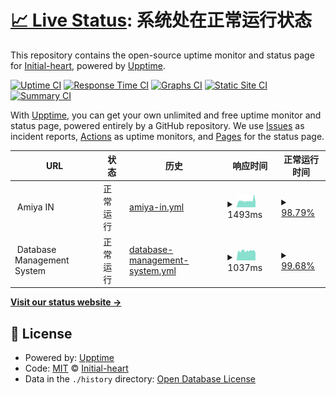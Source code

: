 # [📈 Live Status](https://init.amiya.cn): <!--live status--> **系统处在正常运行状态**

This repository contains the open-source uptime monitor and status page for [Initial-heart](https://init.amiya.cn), powered by [Upptime](https://github.com/upptime/upptime).

[![Uptime CI](https://github.com/Initial-heart-1/upptime/workflows/Uptime%20CI/badge.svg)](https://github.com/Initial-heart-1/upptime/actions?query=workflow%3A%22Uptime+CI%22)
[![Response Time CI](https://github.com/Initial-heart-1/upptime/workflows/Response%20Time%20CI/badge.svg)](https://github.com/Initial-heart-1/upptime/actions?query=workflow%3A%22Response+Time+CI%22)
[![Graphs CI](https://github.com/Initial-heart-1/upptime/workflows/Graphs%20CI/badge.svg)](https://github.com/Initial-heart-1/upptime/actions?query=workflow%3A%22Graphs+CI%22)
[![Static Site CI](https://github.com/Initial-heart-1/upptime/workflows/Static%20Site%20CI/badge.svg)](https://github.com/Initial-heart-1/upptime/actions?query=workflow%3A%22Static+Site+CI%22)
[![Summary CI](https://github.com/Initial-heart-1/upptime/workflows/Summary%20CI/badge.svg)](https://github.com/Initial-heart-1/upptime/actions?query=workflow%3A%22Summary+CI%22)

With [Upptime](https://upptime.js.org), you can get your own unlimited and free uptime monitor and status page, powered entirely by a GitHub repository. We use [Issues](https://github.com/Initial-heart-1/upptime/issues) as incident reports, [Actions](https://github.com/Initial-heart-1/upptime/actions) as uptime monitors, and [Pages](https://init.amiya.cn) for the status page.

<!--start: status pages-->
<!-- This summary is generated by Upptime (https://github.com/upptime/upptime) -->
<!-- Do not edit this manually, your changes will be overwritten -->
<!-- prettier-ignore -->
| URL | 状态 | 历史 | 响应时间 | 正常运行时间 |
| --- | ------ | ------- | ------------- | ------ |
| <img alt="" src="https://favicons.githubusercontent.com/null" height="13"> Amiya IN | 正常运行 | [amiya-in.yml](https://github.com/Initial-heart-1/upptime/commits/HEAD/history/amiya-in.yml) | <details><summary><img alt="响应时间图表" src="./graphs/amiya-in/response-time-week.png" height="20"> 1493ms</summary><br><a href="https://init.amiya.cn/history/amiya-in"><img alt="响应时间 2173" src="https://img.shields.io/endpoint?url=https%3A%2F%2Fraw.githubusercontent.com%2FInitial-heart-1%2Fupptime%2FHEAD%2Fapi%2Famiya-in%2Fresponse-time.json"></a><br><a href="https://init.amiya.cn/history/amiya-in"><img alt="24 小时内的响应检测时间 2004" src="https://img.shields.io/endpoint?url=https%3A%2F%2Fraw.githubusercontent.com%2FInitial-heart-1%2Fupptime%2FHEAD%2Fapi%2Famiya-in%2Fresponse-time-day.json"></a><br><a href="https://init.amiya.cn/history/amiya-in"><img alt="7 天内的响应检测时间 1493" src="https://img.shields.io/endpoint?url=https%3A%2F%2Fraw.githubusercontent.com%2FInitial-heart-1%2Fupptime%2FHEAD%2Fapi%2Famiya-in%2Fresponse-time-week.json"></a><br><a href="https://init.amiya.cn/history/amiya-in"><img alt="30 天内的响应检测时间 2173" src="https://img.shields.io/endpoint?url=https%3A%2F%2Fraw.githubusercontent.com%2FInitial-heart-1%2Fupptime%2FHEAD%2Fapi%2Famiya-in%2Fresponse-time-month.json"></a><br><a href="https://init.amiya.cn/history/amiya-in"><img alt="1 年内的响应检测时间 2173" src="https://img.shields.io/endpoint?url=https%3A%2F%2Fraw.githubusercontent.com%2FInitial-heart-1%2Fupptime%2FHEAD%2Fapi%2Famiya-in%2Fresponse-time-year.json"></a></details> | <details><summary><a href="https://init.amiya.cn/history/amiya-in">98.79%</a></summary><a href="https://init.amiya.cn/history/amiya-in"><img alt="正常运行时间 97.16%" src="https://img.shields.io/endpoint?url=https%3A%2F%2Fraw.githubusercontent.com%2FInitial-heart-1%2Fupptime%2FHEAD%2Fapi%2Famiya-in%2Fuptime.json"></a><br><a href="https://init.amiya.cn/history/amiya-in"><img alt="24 小时内的正常运行时间 98.25%" src="https://img.shields.io/endpoint?url=https%3A%2F%2Fraw.githubusercontent.com%2FInitial-heart-1%2Fupptime%2FHEAD%2Fapi%2Famiya-in%2Fuptime-day.json"></a><br><a href="https://init.amiya.cn/history/amiya-in"><img alt="7 天内的正常运行时间 98.79%" src="https://img.shields.io/endpoint?url=https%3A%2F%2Fraw.githubusercontent.com%2FInitial-heart-1%2Fupptime%2FHEAD%2Fapi%2Famiya-in%2Fuptime-week.json"></a><br><a href="https://init.amiya.cn/history/amiya-in"><img alt="30 天内的正常运行时间 97.16%" src="https://img.shields.io/endpoint?url=https%3A%2F%2Fraw.githubusercontent.com%2FInitial-heart-1%2Fupptime%2FHEAD%2Fapi%2Famiya-in%2Fuptime-month.json"></a><br><a href="https://init.amiya.cn/history/amiya-in"><img alt="1 年内的正常运行时间 97.16%" src="https://img.shields.io/endpoint?url=https%3A%2F%2Fraw.githubusercontent.com%2FInitial-heart-1%2Fupptime%2FHEAD%2Fapi%2Famiya-in%2Fuptime-year.json"></a></details>
| <img alt="" src="https://favicons.githubusercontent.com/null" height="13"> Database Management System | 正常运行 | [database-management-system.yml](https://github.com/Initial-heart-1/upptime/commits/HEAD/history/database-management-system.yml) | <details><summary><img alt="响应时间图表" src="./graphs/database-management-system/response-time-week.png" height="20"> 1037ms</summary><br><a href="https://init.amiya.cn/history/database-management-system"><img alt="响应时间 1182" src="https://img.shields.io/endpoint?url=https%3A%2F%2Fraw.githubusercontent.com%2FInitial-heart-1%2Fupptime%2FHEAD%2Fapi%2Fdatabase-management-system%2Fresponse-time.json"></a><br><a href="https://init.amiya.cn/history/database-management-system"><img alt="24 小时内的响应检测时间 843" src="https://img.shields.io/endpoint?url=https%3A%2F%2Fraw.githubusercontent.com%2FInitial-heart-1%2Fupptime%2FHEAD%2Fapi%2Fdatabase-management-system%2Fresponse-time-day.json"></a><br><a href="https://init.amiya.cn/history/database-management-system"><img alt="7 天内的响应检测时间 1037" src="https://img.shields.io/endpoint?url=https%3A%2F%2Fraw.githubusercontent.com%2FInitial-heart-1%2Fupptime%2FHEAD%2Fapi%2Fdatabase-management-system%2Fresponse-time-week.json"></a><br><a href="https://init.amiya.cn/history/database-management-system"><img alt="30 天内的响应检测时间 1182" src="https://img.shields.io/endpoint?url=https%3A%2F%2Fraw.githubusercontent.com%2FInitial-heart-1%2Fupptime%2FHEAD%2Fapi%2Fdatabase-management-system%2Fresponse-time-month.json"></a><br><a href="https://init.amiya.cn/history/database-management-system"><img alt="1 年内的响应检测时间 1182" src="https://img.shields.io/endpoint?url=https%3A%2F%2Fraw.githubusercontent.com%2FInitial-heart-1%2Fupptime%2FHEAD%2Fapi%2Fdatabase-management-system%2Fresponse-time-year.json"></a></details> | <details><summary><a href="https://init.amiya.cn/history/database-management-system">99.68%</a></summary><a href="https://init.amiya.cn/history/database-management-system"><img alt="正常运行时间 99.46%" src="https://img.shields.io/endpoint?url=https%3A%2F%2Fraw.githubusercontent.com%2FInitial-heart-1%2Fupptime%2FHEAD%2Fapi%2Fdatabase-management-system%2Fuptime.json"></a><br><a href="https://init.amiya.cn/history/database-management-system"><img alt="24 小时内的正常运行时间 100.00%" src="https://img.shields.io/endpoint?url=https%3A%2F%2Fraw.githubusercontent.com%2FInitial-heart-1%2Fupptime%2FHEAD%2Fapi%2Fdatabase-management-system%2Fuptime-day.json"></a><br><a href="https://init.amiya.cn/history/database-management-system"><img alt="7 天内的正常运行时间 99.68%" src="https://img.shields.io/endpoint?url=https%3A%2F%2Fraw.githubusercontent.com%2FInitial-heart-1%2Fupptime%2FHEAD%2Fapi%2Fdatabase-management-system%2Fuptime-week.json"></a><br><a href="https://init.amiya.cn/history/database-management-system"><img alt="30 天内的正常运行时间 99.46%" src="https://img.shields.io/endpoint?url=https%3A%2F%2Fraw.githubusercontent.com%2FInitial-heart-1%2Fupptime%2FHEAD%2Fapi%2Fdatabase-management-system%2Fuptime-month.json"></a><br><a href="https://init.amiya.cn/history/database-management-system"><img alt="1 年内的正常运行时间 99.46%" src="https://img.shields.io/endpoint?url=https%3A%2F%2Fraw.githubusercontent.com%2FInitial-heart-1%2Fupptime%2FHEAD%2Fapi%2Fdatabase-management-system%2Fuptime-year.json"></a></details>

<!--end: status pages-->

[**Visit our status website →**](https://init.amiya.cn)

## 📄 License

- Powered by: [Upptime](https://github.com/upptime/upptime)
- Code: [MIT](./LICENSE) © [Initial-heart](https://init.amiya.cn)
- Data in the `./history` directory: [Open Database License](https://opendatacommons.org/licenses/odbl/1-0/)
